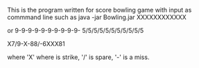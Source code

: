 This is the program written for score bowling game with input as commmand line such as 
java -jar Bowling.jar  XXXXXXXXXXXX


or 
9-9-9-9-9-9-9-9-9-9-
5/5/5/5/5/5/5/5/5/5/5

X7/9-X-88/-6XXX81


where 'X' where is strike, '/' is spare, '-' is a miss.

